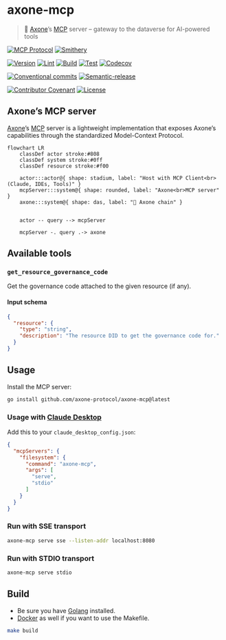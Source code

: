 # axone-mcp

> 🤖 [Axone](https://axone.xyz)’s [MCP](https://modelcontextprotocol.io/introduction) server – gateway to the dataverse for AI-powered tools

<!-- Protocol compatibility -->
[![MCP Protocol](https://img.shields.io/badge/MCP-Compatible-green)](https://modelcontextprotocol.io/introduction)
[![Smithery](https://smithery.ai/badge/@axone-protocol/axone-mcp)](https://smithery.ai/server/@axone-protocol/axone-mcp)

<!-- CI/CD -->
[![Version](https://img.shields.io/github/v/release/axone-protocol/axone-mcp?logo=github)](https://github.com/axone-protocol/axone-mcp/releases)
[![Lint](https://img.shields.io/github/actions/workflow/status/axone-protocol/axone-mcp/lint.yml?branch=main&label=lint&logo=github)](https://github.com/axone-protocol/axone-mcp/actions/workflows/lint.yml)
[![Build](https://img.shields.io/github/actions/workflow/status/axone-protocol/axone-mcp/build.yml?branch=main&label=build&logo=github)](https://github.com/axone-protocol/axone-mcp/actions/workflows/build.yml)
[![Test](https://img.shields.io/github/actions/workflow/status/axone-protocol/axone-mcp/test.yml?branch=main&label=test&logo=github)](https://github.com/axone-protocol/axone-mcp/actions/workflows/test.yml)
[![Codecov](https://img.shields.io/codecov/c/github/axone-protocol/axone-mcp?token=6NL9ICGZQS&logo=codecov)](https://codecov.io/gh/axone-protocol/axone-mcp)

<!-- Conventions -->
[![Conventional commits](https://img.shields.io/badge/Conventional%20Commits-1.0.0-yellow.svg?logo=conventionalcommits)](https://conventionalcommits.org)
[![Semantic-release](https://img.shields.io/badge/%20%20%F0%9F%93%A6%F0%9F%9A%80-semantic--release-e10079.svg)](https://github.com/semantic-release/semantic-release)

<!-- Community & license -->
[![Contributor Covenant](https://img.shields.io/badge/Contributor%20Covenant-2.1-4baaaa.svg)](https://github.com/axone-protocol/.github/blob/main/CODE_OF_CONDUCT.md)
[![License](https://img.shields.io/badge/License-BSD_3--Clause-blue.svg)](https://opensource.org/licenses/BSD-3-Clause)

## Axone’s MCP server

[Axone](https://axone.xyz)’s [MCP](https://modelcontextprotocol.io/introduction) server is a lightweight implementation that
exposes Axone’s capabilities through the standardized Model-Context Protocol.

```mermaid
flowchart LR
    classDef actor stroke:#808
    classDef system stroke:#0ff
    classDef resource stroke:#f00

    actor:::actor@{ shape: stadium, label: "Host with MCP Client<br>(Claude, IDEs, Tools)" }
    mcpServer:::system@{ shape: rounded, label: "Axone<br>MCP server" }
    axone:::system@{ shape: das, label: "🔗 Axone chain" }


    actor -- query --> mcpServer

    mcpServer -. query .-> axone
```

## Available tools

### `get_resource_governance_code`

Get the governance code attached to the given resource (if any).

#### Input schema

```json
{
  "resource": {
    "type": "string",
    "description": "The resource DID to get the governance code for."
  }
}
```

## Usage

Install the MCP server:

```sh
go install github.com/axone-protocol/axone-mcp@latest
```

### Usage with [Claude Desktop](https://claude.ai/download)

Add this to your `claude_desktop_config.json`:

```json
{
  "mcpServers": {
    "filesystem": {
      "command": "axone-mcp",
      "args": [
        "serve",
        "stdio"
      ]
    }
  }
}
```

### Run with SSE transport

```sh
axone-mcp serve sse --listen-addr localhost:8080
```

### Run with STDIO transport

```sh
axone-mcp serve stdio
```

## Build

- Be sure you have [Golang](https://go.dev/doc/install) installed.
- [Docker](https://docs.docker.com/engine/install/) as well if you want to use the Makefile.

```sh
make build
```
